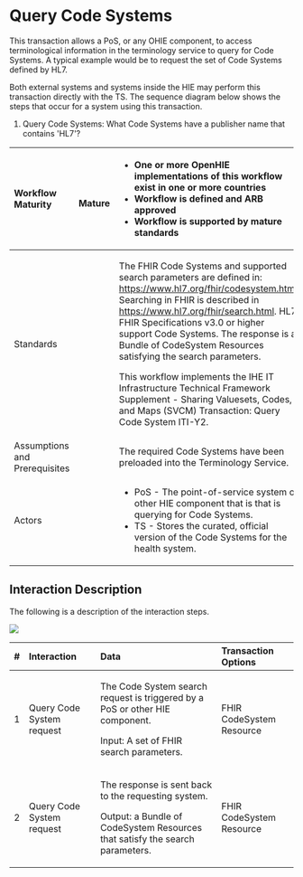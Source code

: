 # Query Code Systems

This transaction allows a PoS, or any OHIE component, to access terminological information in the terminology service to query for Code Systems. A typical example would be to request the set of Code Systems defined by HL7.

Both external systems and systems inside the HIE may perform this transaction directly with the TS. The sequence diagram below shows the steps that occur for a system using this transaction.

1. Query Code Systems: What Code Systems have a publisher name that contains 'HL7'?

<table>
  <thead>
    <tr>
      <th style="text-align:left">Workflow Maturity</th>
      <th style="text-align:left">
        <p>
          <img src="https://lh5.googleusercontent.com/Vp6XBRGu-U_Dmd5EKNpCZvEEum0CxOcHOj9NgHh8UMMNLMlXHmLcUE_YWueDRr4uqWLzpPfzSBLJ2k33XQIelLypjQ4wyrD17-t33GtLa8fFxW9AYDvXhiJmBl4VaLgKDg"
          alt/>
        </p>
        <p> <b>Mature</b>
        </p>
      </th>
      <th style="text-align:left">
        <ul>
          <li><b>One or more OpenHIE implementations of this workflow exist in one or more countries</b>
          </li>
          <li><b>Workflow is defined and ARB approved</b>
          </li>
          <li><b>Workflow is supported by mature standards</b>
          </li>
        </ul>
      </th>
    </tr>
  </thead>
  <tbody>
    <tr>
      <td style="text-align:left">Standards</td>
      <td style="text-align:left"></td>
      <td style="text-align:left">
        <p>The FHIR Code Systems and supported search parameters are defined in:
          <a
          href="https://www.hl7.org/fhir/valueset.html">https://www.hl7.org/fhir/codesystem.html</a>. Searching in FHIR is described
            in <a href="https://www.hl7.org/fhir/search.html">https://www.hl7.org/fhir/search.html</a>.
            HL7 FHIR Specifications v3.0 or higher support Code Systems. The response
            is a Bundle of CodeSystem Resources satisfying the search parameters.</p>
        <p>This workflow implements the IHE IT Infrastructure Technical Framework
          Supplement - Sharing Valuesets, Codes, and Maps (SVCM) Transaction: Query
          Code System ITI-Y2.</p>
      </td>
    </tr>
    <tr>
      <td style="text-align:left">Assumptions and Prerequisites</td>
      <td style="text-align:left"></td>
      <td style="text-align:left">The required Code Systems have been preloaded into the Terminology Service.</td>
    </tr>
    <tr>
      <td style="text-align:left">Actors</td>
      <td style="text-align:left"></td>
      <td style="text-align:left">
        <ul>
          <li>PoS - The point-of-service system or other HIE component that is that
            is querying for Code Systems.</li>
          <li>TS - Stores the curated, official version of the Code Systems for the
            health system.</li>
        </ul>
      </td>
    </tr>
  </tbody>
</table>

## Interaction Description

The following is a description of the interaction steps.

![](https://lh5.googleusercontent.com/vzHUYYmxsJZAdYAIakuwvSwmpi3I1LFC_hGCGOLbCHTMt8mUETcrhI5J49tEhzt73QN2SOpEDafDoNjVHS8vNw7VLhnLpthIsxCMWjLMmXqAgF7JPo5j5o26EmRQsHdfiQ)

<table>
  <thead>
    <tr>
      <th style="text-align:left">#</th>
      <th style="text-align:left">Interaction</th>
      <th style="text-align:left">Data</th>
      <th style="text-align:left">Transaction Options</th>
    </tr>
  </thead>
  <tbody>
    <tr>
      <td style="text-align:left">1</td>
      <td style="text-align:left">Query Code System request</td>
      <td style="text-align:left">
        <p>The Code System search request is triggered by a PoS or other HIE component.</p>
        <p>Input: A set of FHIR search parameters.</p>
      </td>
      <td style="text-align:left">FHIR CodeSystem Resource</td>
    </tr>
    <tr>
      <td style="text-align:left">2</td>
      <td style="text-align:left">Query Code System request</td>
      <td style="text-align:left">
        <p>The response is sent back to the requesting system.</p>
        <p>Output: a Bundle of CodeSystem Resources that satisfy the search parameters.</p>
      </td>
      <td style="text-align:left">FHIR CodeSystem Resource</td>
    </tr>
  </tbody>
</table>

